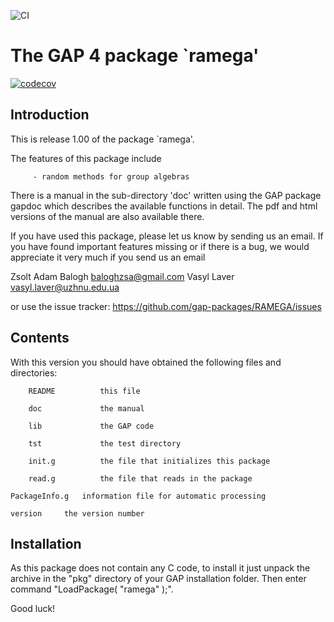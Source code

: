 ![CI](https://github.com/gap-packages/RAMEGA/workflows/CI/badge.svg)

The GAP 4 package `ramega'
==================================

[![codecov](https://codecov.io/gh/gap-packages/RAMEGA/branch/master/graph/badge.svg)](https://codecov.io/gh/gap-packages/RAMEGA)

Introduction
------------

This is release 1.00 of  the package `ramega'.

The features of this package include

         - random methods for group algebras

There is a manual in the sub-directory 'doc' written using the GAP package
gapdoc which describes the available functions in detail. The pdf and html
versions of the manual are also available there.


If you have used this package, please let us know by sending
us an email.  If you  have found important features missing or if there is a
bug, we would appreciate it very much if you send us an email

Zsolt Adam Balogh   <baloghzsa@gmail.com>
Vasyl Laver     <vasyl.laver@uzhnu.edu.ua>

or use the issue tracker: https://github.com/gap-packages/RAMEGA/issues

Contents
--------
With this version you should have obtained the following files and
directories:

        README          this file

        doc             the manual

        lib             the GAP code

        tst             the test directory  

        init.g          the file that initializes this package

        read.g          the file that reads in the package     

	PackageInfo.g	information file for automatic processing

	version		the version number

Installation
------------

As this package does not contain any C code, to install it just unpack the archive in the "pkg" directory of your
GAP installation folder. Then enter command "LoadPackage( "ramega" );".

Good luck!



